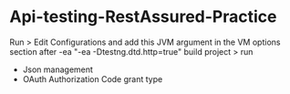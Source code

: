 # Api-testing-RestAssured-Practice

Run > Edit Configurations
and add this JVM argument in the VM options section after -ea
"-ea -Dtestng.dtd.http=true"
build project > run

- Json management
- OAuth Authorization Code grant type
